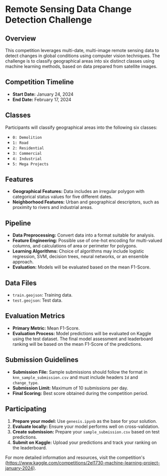 # Remote Sensing Data Change Detection Challenge

## Overview

This competition leverages multi-date, multi-image remote sensing data to detect changes in global conditions using computer vision techniques. The challenge is to classify geographical areas into six distinct classes using machine learning methods, based on data prepared from satellite images.

## Competition Timeline

- **Start Date:** January 24, 2024
- **End Date:** February 17, 2024

## Classes

Participants will classify geographical areas into the following six classes:
- `0: Demolition`
- `1: Road`
- `2: Residential`
- `3: Commercial`
- `4: Industrial`
- `5: Mega Projects`

## Features

- **Geographical Features:** Data includes an irregular polygon with categorical status values for five different dates.
- **Neighborhood Features:** Urban and geographical descriptors, such as proximity to rivers and industrial areas.

## Pipeline

- **Data Preprocessing:** Convert data into a format suitable for analysis.
- **Feature Engineering:** Possible use of one-hot encoding for multi-valued columns, and calculations of area or perimeter for polygons.
- **Learning Algorithms:** Choice of algorithms may include logistic regression, SVM, decision trees, neural networks, or an ensemble approach.
- **Evaluation:** Models will be evaluated based on the mean F1-Score.

## Data Files

- `train.geojson`: Training data.
- `test.geojson`: Test data.

## Evaluation Metrics

- **Primary Metric:** Mean F1-Score.
- **Evaluation Process:** Model predictions will be evaluated on Kaggle using the test dataset. The final model assessment and leaderboard ranking will be based on the mean F1-Score of the predictions.

## Submission Guidelines

- **Submission File:** Sample submissions should follow the format in `knn_sample_submission.csv` and must include headers `Id` and `change_type`.
- **Submission Limit:** Maximum of 10 submissions per day.
- **Final Scoring:** Best score obtained during the competition period.

## Participating

1. **Prepare your model:** Use `genesis.ipynb` as the base for your solution.
2. **Evaluate locally:** Ensure your model performs well on cross-validation.
3. **Create submission:** Prepare your `sample_submission.csv` based on test predictions.
4. **Submit on Kaggle:** Upload your predictions and track your ranking on the leaderboard.

For more detailed information and resources, visit the competition's [(https://www.kaggle.com/competitions/2el1730-machine-learning-project-january-2024)](#).

